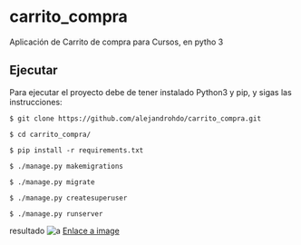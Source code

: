 # carrito_compra
Aplicación de Carrito de compra para Cursos, en pytho 3

## Ejecutar

Para ejecutar el proyecto debe de tener instalado Python3 y pip, y sigas las instrucciones:

```
$ git clone https://github.com/alejandrohdo/carrito_compra.git
```

```
$ cd carrito_compra/
```

```
$ pip install -r requirements.txt
```

```
$ ./manage.py makemigrations
```


```
$ ./manage.py migrate
```

```
$ ./manage.py createsuperuser
```

```
$ ./manage.py runserver
```

resultado
![a](https://www.dropbox.com/s/e231vy2n8c4zb7f/resultado_carrito.png)
[Enlace a image](https://www.dropbox.com/s/e231vy2n8c4zb7f/resultado_carrito.png)
